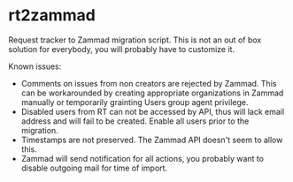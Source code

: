 # rt2zammad

Request tracker to Zammad migration script. This is not an out of box solution
for everybody, you will probably have to customize it.

Known issues:

* Comments on issues from non creators are rejected by Zammad. This can be
  workarounded by creating appropriate organizations in Zammad manually or
  temporarily grainting Users group agent privilege.
* Disabled users from RT can not be accessed by API, thus will lack email
  address and will fail to be created. Enable all users prior to the migration.
* Timestamps are not preserved. The Zammad API doesn't seem to allow this.
* Zammad will send notification for all actions, you probably want to disable
  outgoing mail for time of import.
